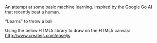 An attempt at some basic machine learning. Inspired by the Google Go AI that recently beat a human.

"Learns" to throw a ball

Using the below HTML5 library to draw on the HTML5 canvas:
http://www.createjs.com/easeljs
